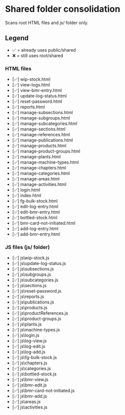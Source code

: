 # Shared folder consolidation

Scans root HTML files and js/ folder only.

## Legend
- ✅ = already uses public/shared
- ❌ = still uses root/shared


### HTML files

- [✅] wip-stock.html
- [✅] view-logs.html
- [✅] view-bmr-entry.html
- [✅] update-log-status.html
- [✅] reset-password.html
- [✅] reports.html
- [✅] manage-subsections.html
- [✅] manage-subgroups.html
- [✅] manage-subcategories.html
- [✅] manage-sections.html
- [✅] manage-references.html
- [✅] manage-publications.html
- [✅] manage-products.html
- [✅] manage-product-groups.html
- [✅] manage-plants.html
- [✅] manage-machine-types.html
- [✅] manage-chapters.html
- [✅] manage-categories.html
- [✅] manage-areas.html
- [✅] manage-activities.html
- [✅] login.html
- [✅] index.html
- [✅] fg-bulk-stock.html
- [✅] edit-log-entry.html
- [✅] edit-bmr-entry.html
- [✅] bottled-stock.html
- [✅] bmr-card-not-initiated.html
- [✅] add-log-entry.html
- [✅] add-bmr-entry.html

### JS files (js/ folder)

- [✅] js\wip-stock.js
- [✅] js\update-log-status.js
- [✅] js\subsections.js
- [✅] js\subgroups.js
- [✅] js\subcategories.js
- [✅] js\sections.js
- [✅] js\reset-password.js
- [✅] js\reports.js
- [✅] js\publications.js
- [✅] js\products.js
- [✅] js\productReferences.js
- [✅] js\product-groups.js
- [✅] js\plants.js
- [✅] js\machine-types.js
- [✅] js\login.js
- [✅] js\log-view.js
- [✅] js\log-edit.js
- [✅] js\log-add.js
- [✅] js\fg-bulk-stock.js
- [✅] js\chapters.js
- [✅] js\categories.js
- [✅] js\bottled-stock.js
- [✅] js\bmr-view.js
- [✅] js\bmr-edit.js
- [✅] js\bmr-card-not-initiated.js
- [✅] js\bmr-add.js
- [✅] js\areas.js
- [✅] js\activities.js